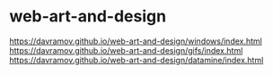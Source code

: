# web-art-and-design


https://davramov.github.io/web-art-and-design/windows/index.html
https://davramov.github.io/web-art-and-design/gifs/index.html
https://davramov.github.io/web-art-and-design/datamine/index.html
